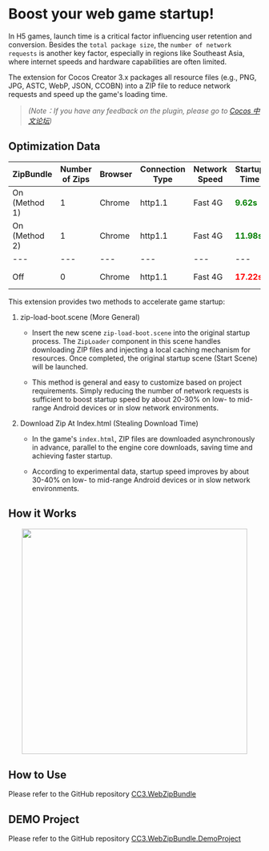 # Boost your web game startup!

In H5 games, launch time is a critical factor influencing user retention and conversion. Besides the `total package size`, the `number of network requests` is another key factor, especially in regions like Southeast Asia, where internet speeds and hardware capabilities are often limited.

The extension for Cocos Creator 3.x packages all resource files (e.g., PNG, JPG, ASTC, WebP, JSON, CCOBN) into a ZIP file to reduce network requests and speed up the game's loading time.

>*(Note：If you have any feedback on the plugin, please go to [Cocos 中文论坛](https://forum.cocos.org/t/topic/163849))*


## Optimization Data

<div align="center">

| ZipBundle | Number of Zips | Browser | Connection Type | Network Speed | Startup Time | Network Reqs
| - | - | - | - | - | - | - |
| On (Method 1) | 1 | Chrome | http1.1 | Fast 4G | <span style="font-weight: bold; color: green;">9.62s</span> | <span style="font-weight: bold; color: green;">30 reqs</span> |
| On (Method 2) | 1 | Chrome | http1.1 | Fast 4G | <span style="font-weight: bold; color: green;">11.98s</span> | <span style="font-weight: bold; color: green;">30 reqs</span> |
| --- | --- | --- | --- | --- | --- | --- |
| Off | 0 | Chrome | http1.1 | Fast 4G | <span style="font-weight: bold; color: red;">17.22s</span> | <span style="font-weight: bold; color: red;">261 reqs</span> |

</div>


This extension provides two methods to accelerate game startup:

1. zip-load-boot.scene (More General)

   * Insert the new scene `zip-load-boot.scene` into the original startup process. The `ZipLoader` component in this scene handles downloading ZIP files and injecting a local caching mechanism for resources. Once completed, the original startup scene (Start Scene) will be launched.  

   * This method is general and easy to customize based on project requirements. Simply reducing the number of network requests is sufficient to boost startup speed by about 20-30% on low- to mid-range Android devices or in slow network environments.

2. Download Zip At Index.html (Stealing Download Time)

   * In the game's `index.html`, ZIP files are downloaded asynchronously in advance, parallel to the engine core downloads, saving time and achieving faster startup.  

   * According to experimental data, startup speed improves by about 30-40% on low- to mid-range Android devices or in slow network environments.


## How it Works

<p align="center"><a href="https://bricl.itch.io/cc3webzipbundledemo"><img src="https://download.cocos.com/CocosStore/resource/a8a19856e11e4232a3d48c7762419338/a8a19856e11e4232a3d48c7762419338.jpg" width="450"></a></p>


## How to Use

Please refer to the GitHub repository [CC3.WebZipBundle](https://github.com/BricL/CC3.WebZipBundle)

## DEMO Project

Please refer to the GitHub repository [CC3.WebZipBundle.DemoProject](https://github.com/BricL/CC3.WebZipBundle.DemoProject)
